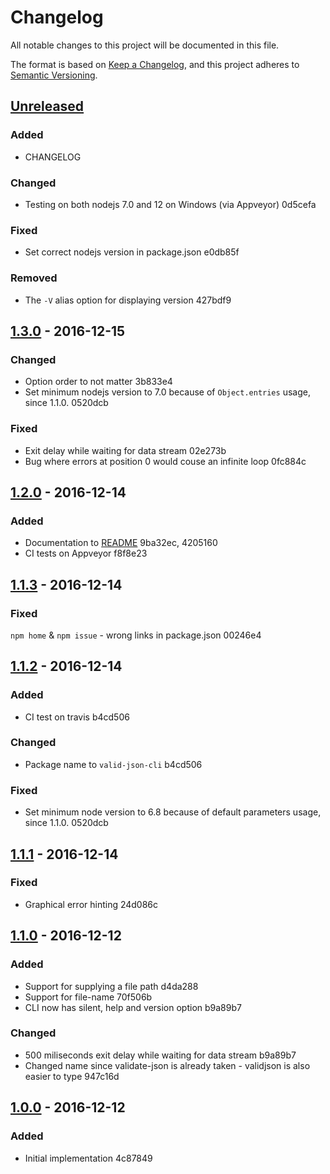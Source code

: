# Changelog
All notable changes to this project will be documented in this file.

The format is based on [Keep a Changelog](https://keepachangelog.com/en/1.0.0/),
and this project adheres to [Semantic Versioning](https://semver.org/spec/v2.0.0.html).

## [Unreleased]
### Added
- CHANGELOG

### Changed
- Testing on both nodejs 7.0 and 12 on Windows (via Appveyor) 0d5cefa

### Fixed
- Set correct nodejs version in package.json e0db85f

### Removed
- The `-V` alias option for displaying version 427bdf9

## [1.3.0] - 2016-12-15
### Changed
- Option order to not matter 3b833e4
- Set minimum nodejs version to 7.0 because of `Object.entries` usage, since 1.1.0. 0520dcb

### Fixed
- Exit delay while waiting for data stream 02e273b
- Bug where errors at position 0 would couse an infinite loop 0fc884c

## [1.2.0] - 2016-12-14
### Added
- Documentation to [README](./README.md) 9ba32ec, 4205160
- CI tests on Appveyor f8f8e23

## [1.1.3] -  2016-12-14
### Fixed
`npm home` & `npm issue` - wrong links in package.json 00246e4

## [1.1.2] - 2016-12-14
### Added
- CI test on travis b4cd506

### Changed
- Package name to `valid-json-cli` b4cd506

### Fixed
- Set minimum node version to 6.8 because of default parameters usage, since 1.1.0. 0520dcb

## [1.1.1] - 2016-12-14
### Fixed
- Graphical error hinting 24d086c

## [1.1.0] - 2016-12-12
### Added
- Support for supplying a file path d4da288
- Support for file-name 70f506b
- CLI now has silent, help and version option b9a89b7

### Changed
- 500 miliseconds exit delay while waiting for data stream b9a89b7
- Changed name since validate-json is already taken - validjson is also easier to type 947c16d

## [1.0.0] - 2016-12-12
### Added
- Initial implementation 4c87849

[Unreleased]: https://github.com/dotnetCarpenter/validate-json/compare/v1.3.0...HEAD
[1.3.0]: https://github.com/dotnetCarpenter/validate-json/compare/v1.2.0...v1.3.0
[1.2.0]: https://github.com/dotnetCarpenter/validate-json/compare/v1.1.3...v1.2.0
[1.1.3]: https://github.com/dotnetCarpenter/validate-json/compare/v1.1.2...v1.1.3
[1.1.2]: https://github.com/dotnetCarpenter/validate-json/compare/v1.1.1...v1.1.2
[1.1.1]: https://github.com/dotnetCarpenter/validate-json/compare/v1.1.0...v1.1.1
[1.1.0]: https://github.com/dotnetCarpenter/validate-json/compare/v1.0.0...v1.1.0
[1.0.0]: https://github.com/dotnetCarpenter/validate-json/releases/tag/v1.0.0
